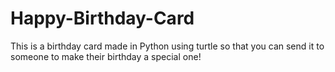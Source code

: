 # Happy-Birthday-Card
This is a birthday card made in Python using turtle so that you can send it to someone to make their birthday a special one!
